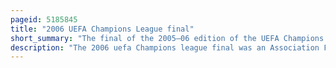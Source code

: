 ```yaml
---
pageid: 5185845
title: "2006 UEFA Champions League final"
short_summary: "The final of the 2005–06 edition of the UEFA Champions League"
description: "The 2006 uefa Champions league final was an Association Football Match between Barcelona of Spain and Arsenal of England on may 17 2006 at the Stade de France in saint-denis Paris France. It was the final match of the 2005–06 season of Europe's primary cup competition, the UEFA Champions League. Barcelona were appearing in their fifth final, having won the Competition once in 1992, while it was Arsenal's first final Appearance and the first Appearance by a Club from London."
---
```

